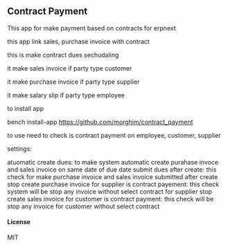 ## Contract Payment

This app for make payment based on contracts for erpnext

this app link sales, purchase invoice with contract 

this is make contract dues sechudaling 

it make sales invoice if party type customer 

it make purchase invoice if party type supplier

it make salary slip if party type employee 

to install app 

bench install-app https://github.com/morghim/contract_payment

to use need to check is contract payment on employee, customer, supplier 


settings:

atuomatic create dues: to make system automatic create purahase invoce and sales invoice on 
same date of due date
submit dues after create: this check for make purchase invoice and sales invoice submitted after create
stop create purchase invoice for supplier is contract payement: this check system will be stop any invoice without select contract for supplier
stop create sales invoice for customer is contract payment: this check will be stop any invoice for customer without select contract




#### License

MIT